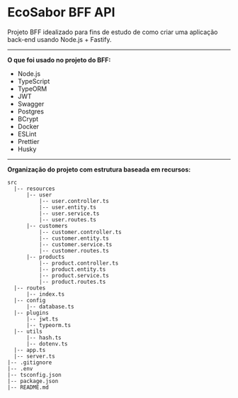 # EcoSabor BFF API

Projeto BFF idealizado para fins de estudo de como criar uma aplicação
back-end usando Node.js + Fastify.

<hr />

**O que foi usado no projeto do BFF:**

- Node.js
- TypeScript
- TypeORM
- JWT
- Swagger
- Postgres
- BCrypt
- Docker
- ESLint
- Prettier
- Husky

<hr />

**Organização do projeto com estrutura baseada em recursos:**

```
src
  |-- resources
      |-- user
          |-- user.controller.ts
          |-- user.entity.ts
          |-- user.service.ts
          |-- user.routes.ts
      |-- customers
          |-- customer.controller.ts
          |-- customer.entity.ts
          |-- customer.service.ts
          |-- customer.routes.ts
      |-- products
          |-- product.controller.ts
          |-- product.entity.ts
          |-- product.service.ts
          |-- product.routes.ts
  |-- routes
      |-- index.ts
  |-- config
      |-- database.ts
  |-- plugins
      |-- jwt.ts
      |-- typeorm.ts
  |-- utils
      |-- hash.ts
      |-- dotenv.ts
  |-- app.ts
  |-- server.ts
|-- .gitignore
|-- .env
|-- tsconfig.json
|-- package.json
|-- README.md
```
